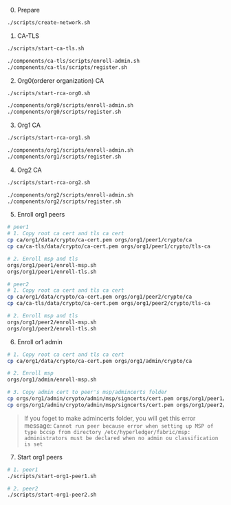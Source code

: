0. Prepare
```sh
./scripts/create-network.sh
```

1. CA-TLS
```sh
./scripts/start-ca-tls.sh

./components/ca-tls/scripts/enroll-admin.sh
./components/ca-tls/scripts/register.sh
```

2. Org0(orderer organization) CA
```sh
./scripts/start-rca-org0.sh

./components/org0/scripts/enroll-admin.sh
./components/org0/scripts/register.sh
```
3. Org1 CA
```sh
./scripts/start-rca-org1.sh

./components/org1/scripts/enroll-admin.sh
./components/org1/scripts/register.sh
```

4. Org2 CA
```sh
./scripts/start-rca-org2.sh

./components/org2/scripts/enroll-admin.sh
./components/org2/scripts/register.sh
```

5. Enroll org1 peers
```sh
# peer1
# 1. Copy root ca cert and tls ca cert
cp ca/org1/data/crypto/ca-cert.pem orgs/org1/peer1/crypto/ca
cp ca/ca-tls/data/crypto/ca-cert.pem orgs/org1/peer1/crypto/tls-ca

# 2. Enroll msp and tls
orgs/org1/peer1/enroll-msp.sh
orgs/org1/peer1/enroll-tls.sh

# peer2
# 1. Copy root ca cert and tls ca cert
cp ca/org1/data/crypto/ca-cert.pem orgs/org1/peer2/crypto/ca
cp ca/ca-tls/data/crypto/ca-cert.pem orgs/org1/peer2/crypto/tls-ca

# 2. Enroll msp and tls
orgs/org1/peer2/enroll-msp.sh
orgs/org1/peer2/enroll-tls.sh
```

6. Enroll or1 admin
```sh
# 1. Copy root ca cert and tls ca cert
cp ca/org1/data/crypto/ca-cert.pem orgs/org1/admin/crypto/ca

# 2. Enroll msp
orgs/org1/admin/enroll-msp.sh

# 3. Copy admin cert to peer's msp/admincerts folder
cp orgs/org1/admin/crypto/admin/msp/signcerts/cert.pem orgs/org1/peer1/crypto/peer1/msp/admincerts/org1-admin-cert.pem
cp orgs/org1/admin/crypto/admin/msp/signcerts/cert.pem orgs/org1/peer2/crypto/peer2/msp/admincerts/org1-admin-cert.pem
```
> If you foget to make admincerts folder, you will get this error message: `Cannot run peer because error when setting up MSP of type bccsp from directory /etc/hyperledger/fabric/msp: administrators must be declared when no admin ou classification is set`

7. Start org1 peers
```sh
# 1. peer1
./scripts/start-org1-peer1.sh

# 2. peer2
./scripts/start-org1-peer2.sh
```
